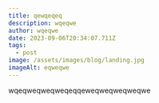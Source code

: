 ```yaml
---
title: qewqeqeq
description: wqeqwe
author: wqeqwe
date: 2023-09-06T20:34:07.711Z
tags:
  - post
image: /assets/images/blog/landing.jpg
imageAlt: eqweqwe
---
```

w﻿qeqweqweqweqeqqeweqweqweqweqwe